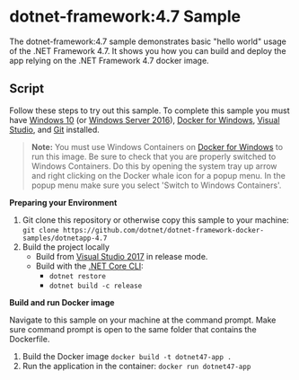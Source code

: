 dotnet-framework:4.7 Sample
====================

The dotnet-framework:4.7 sample demonstrates basic "hello world" usage of the .NET Framework 4.7. It shows you how you can build and deploy the app relying on the .NET Framework 4.7 docker image.

Script
------

Follow these steps to try out this sample. To complete this sample you must have [Windows 10](https://www.microsoft.com/en-us/windows/get-windows-10) (or [Windows Server 2016](https://www.microsoft.com/en-us/cloud-platform/windows-server)), [Docker for Windows](https://docs.docker.com/docker-for-windows/), [Visual Studio](https://www.visualstudio.com/vs/), and [Git](https://git-scm.com/) installed.

> **Note:** You must use Windows Containers on [Docker for Windows](https://docs.docker.com/docker-for-windows/) to run this image. Be sure to check that you are properly switched to Windows Containers. Do this by opening the system tray up arrow and right clicking on the Docker whale icon for a popup menu. In the popup menu make sure you select 'Switch to Windows Containers'.

**Preparing your Environment**

1. Git clone this repository or otherwise copy this sample to your machine: `git clone https://github.com/dotnet/dotnet-framework-docker-samples/dotnetapp-4.7`
2. Build the project locally
    - Build from [Visual Studio 2017](https://www.visualstudio.com/vs/) in release mode.
    - Build with the [.NET Core CLI](https://www.microsoft.com/net/download/core):
       - `dotnet restore`
       - `dotnet build -c release`

**Build and run Docker image**

Navigate to this sample on your machine at the command prompt. Make sure command prompt is open to the same folder that contains the Dockerfile.

1. Build the Docker image
   `docker build -t dotnet47-app .`
2. Run the application in the container: 
    `docker run dotnet47-app`
